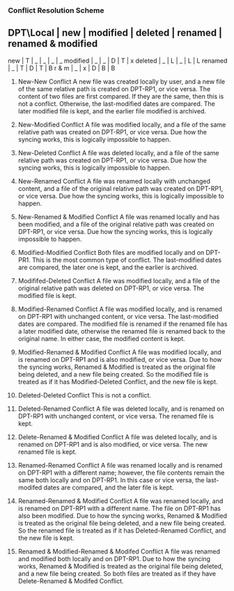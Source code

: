 ### Conflict Resolution Scheme

DPT\Local | new | modified | deleted | renamed | renamed & modified
--------------------------------------------------------------------
new       | T   | _        | _       | _       | _
modified  | _   | _        | D       | T       | x
deleted   | _   | L        | _       | L       | L
renamed   | _   | T        | D       | T       | B
r & m     | _   | x        | D       | B       | B


1. New-New Conflict
A new file was created locally by user, and a new file of the same relative path is created on DPT-RP1, or vice versa.
The content of two files are first compared. If they are the same, then this is not a conflict. 
Otherwise, the last-modified dates are compared. The later modified file is kept, and the earlier file modified is archived.

2. New-Modified Conflict
A file was modified locally, and a file of the same relative path was created on DPT-RP1, or vice versa. 
Due how the syncing works, this is logically impossible to happen.

3. New-Deleted Conflict
A file was deleted locally, and a file of the same relative path was created on DPT-RP1, or vice versa. 
Due how the syncing works, this is logically impossible to happen.

4. New-Renamed Conflict
A file was renamed locally with unchanged content, and a file of the original relative path was created on DPT-RP1, or vice versa. 
Due how the syncing works, this is logically impossible to happen.

5. New-Renamed & Modified Conflict
A file was renamed locally and has been modified, and a file of the original relative path was created on DPT-RP1, or vice versa. 
Due how the syncing works, this is logically impossible to happen.

6. Modified-Modified Conflict
Both files are modified locally and on DPT-PR1. This is the most common type of conflict.
The last-modified dates are compared, the later one is kept, and the earlier is archived.

7. Modififed-Deleted Conflict
A file was modified locally, and a file of the original relative path was deleted on DPT-RP1, or vice versa.
The modified file is kept.

8. Modified-Renamed Conflict
A file was modified locally, and is renamed on DPT-RP1 with unchanged content, or vice versa.
The last-modified dates are compared. 
The modified file is renamed if the renamed file has a later modified date,
otherwise the renamed file is renamed back to the original name. 
In either case, the modified content is kept.

9. Modified-Renamed & Modified Conflict
A file was modified locally, and is renamed on DPT-RP1 and is also modified, or vice versa.
Due to how the syncing works, Renamed & Modified is treated as the original file being deleted, and a new file being created.
So the modified file is treated as if it has Modified-Deleted Conflict, and the new file is kept.

10. Deleted-Deleted Conflict
This is not a conflict.

11. Deleted-Renamed Conflict
A file was deleted locally, and is renamed on DPT-RP1 with unchanged content, or vice versa.
The renamed file is kept.

12. Delete-Renamed & Modified Conflict
A file was deleted locally, and is renamed on DPT-RP1 and is also modified, or vice versa.
The new renamed file is kept.

13. Renamed-Renamed Conflict
A file was renamed locally and is renamed on DPT-RP1 with a different name; however, the file contents remain the same
both locally and on DPT-RP1.
In this case or vice versa, the last-modifed dates are compared, and the later file is kept.

14. Renamed-Renamed & Modified Conflict
A file was renamed locally, and is renamed on DPT-RP1 with a different name. The file on DPT-RP1 has also been modified.
Due to how the syncing works, Renamed & Modified is treated as the original file being deleted, and a new file being created.
So the renamed file is treated as if it has Deleted-Renamed Conflict, and the new file is kept.

15. Renamed & Modified-Renamed & Modifed Conflict
A file was renamed and modified both locally and on DPT-RP1.
Due to how the syncing works, Renamed & Modified is treated as the original file being deleted, and a new file being created.
So both files are treated as if they have Delete-Renamed & Modifed Conflict.
